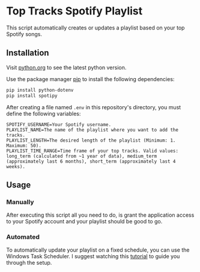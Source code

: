 # Top Tracks Spotify Playlist

This script automatically creates or updates a playlist based on your top Spotify songs.

## Installation

Visit [python.org](https://www.python.org/downloads/) to see the latest python version.

Use the package manager [pip](https://pip.pypa.io/en/stable/) to install the following dependencies:

```bash
pip install python-dotenv
pip install spotipy
```

After creating a file named `.env` in this repository's directory, you must define the following variables:

```
SPOTIFY_USERNAME=Your Spotify username.
PLAYLIST_NAME=The name of the playlist where you want to add the tracks.
PLAYLIST_LENGTH=The desired length of the playlist (Minimum: 1. Maximum: 50).
PLAYLIST_TIME_RANGE=Time frame of your top tracks. Valid values: long_term (calculated from ~1 year of data), medium_term (approximately last 6 months), short_term (approximately last 4 weeks).
```

## Usage

### Manually

After executing this script all you need to do, is grant the application access to your Spotify account and your playlist should be good to go.

### Automated

To automatically update your playlist on a fixed schedule, you can use the Windows Task Scheduler. I suggest watching this [tutorial](https://www.youtube.com/watch?v=T9A8TelGsdo) to guide you through the setup.
